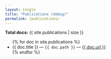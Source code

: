 ```yaml
---
layout: single
title: "Publications (debug)"
permalink: /publications/
---
```


<p><strong>Total docs:</strong> {{ site.publications | size }}</p>

<ul>
{% for doc in site.publications %}
  <li>{{ doc.title }} — <code>{{ doc.path }}</code> — <a href="{{ doc.url }}">{{ doc.url }}</a></li>
{% endfor %}
</ul>
